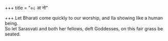 +++
title = "०८ आ नो"

+++
Let Bharati come quickly to our worship, and Ila showing like a human being.  
     So let Sarasvati and both her fellows, deft Goddesses, on this fair grass be seated.
